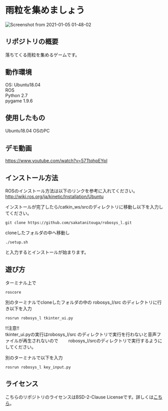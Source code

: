 # 雨粒を集めましょう  
![Screenshot from 2021-01-05 01-48-02](https://user-images.githubusercontent.com/52824423/103558904-b0343700-4ef8-11eb-9f32-1a9fbc725d76.png)  
## リポジトリの概要  
落ちてくる雨粒を集めるゲームです。  

## 動作環境
OS: Ubuntu18.04  
ROS  
Python 2.7  
pygame 1.9.6
## 使用したもの  
Ubuntu18.04 OSのPC  

## デモ動画  
https://www.youtube.com/watch?v=57TtqhpEYpI  

## インストール方法  
ROSのインストール方法は以下のリンクを参考に入れてください。  
http://wiki.ros.org/ja/kinetic/Installation/Ubuntu  

インストールが完了したら/catkin_ws/srcのディレクトリに移動し以下を入力してください。  
```
git clone https://github.com/sakatanitouga/robosys_l.git  
```  

cloneしたフォルダの中へ移動し  

```
./setup.sh
```
と入力するとインストールが始まります。  

## 遊び方  
ターミナル上で
```
roscore
```

別のターミナルでcloneしたフォルダの中の robosys_l/src のディレクトリに行き以下を入力  
```
rosrun robosys_l tkinter_ui.py
```  
!!注意!!  
tkinter_ui.pyの実行はrobosys_l/src のディレクトリで実行を行わないと音声ファイルが再生されないので　　
robosys_l/srcのディレクトリで実行するようにしてください。

別のターミナルで以下を入力
```
rosrun robosys_l key_input.py
```

## ライセンス  
こちらのリポジトリのライセンスはBSD-2-Clause Licenseです。詳しくは[こちら](https://github.com/sakatanitouga/robosys_l/blob/master/LICENSE)。
